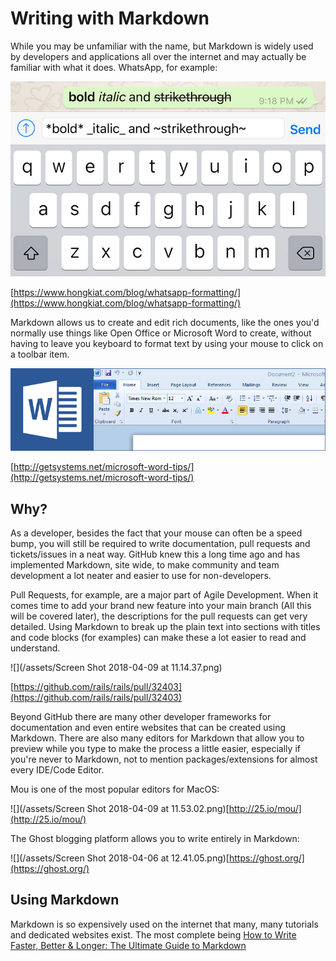 # Writing with Markdown

While you may be unfamiliar with the name, but Markdown is widely used by developers and applications all over the internet and may actually be familiar with what it does. WhatsApp, for example:

![](/assets/wa-formatting.jpg)

[https://www.hongkiat.com/blog/whatsapp-formatting/](https://www.hongkiat.com/blog/whatsapp-formatting/)

Markdown allows us to create and edit rich documents, like the ones you'd normally use things like Open Office or Microsoft Word to create, without having to leave you keyboard to format text by using your mouse to click on a toolbar item.

![](/assets/Post-Newsletter-Systems-Sub-Microsoft-Word-Tips.jpg)

[http://getsystems.net/microsoft-word-tips/](http://getsystems.net/microsoft-word-tips/)

## Why?

As a developer, besides the fact that your mouse can often be a speed bump, you will still be required to write documentation, pull requests and tickets/issues in a neat way. GitHub knew this a long time ago and has implemented Markdown, site wide, to make community and team development a lot neater and easier to use for non-developers.

Pull Requests, for example, are a major part of Agile Development. When it comes time to add your brand new feature into your main branch \(All this will be covered later\), the descriptions for the pull requests can get very detailed. Using Markdown to break up the plain text into sections with titles and code blocks \(for examples\) can make these a lot easier to read and understand.

![](/assets/Screen Shot 2018-04-09 at 11.14.37.png)

[https://github.com/rails/rails/pull/32403](https://github.com/rails/rails/pull/32403)

Beyond GitHub there are many other developer frameworks for documentation and even entire websites that can be created using Markdown. There are also many editors for Markdown that allow you to preview while you type to make the process a little easier, especially if you're never to Markdown, not to mention packages/extensions for almost every IDE/Code Editor.

Mou is one of the most popular editors for MacOS:

![](/assets/Screen Shot 2018-04-09 at 11.53.02.png)[http://25.io/mou/](http://25.io/mou/)

The Ghost blogging platform allows you to write entirely in Markdown:

![](/assets/Screen Shot 2018-04-06 at 12.41.05.png)[https://ghost.org/](https://ghost.org/)

## Using Markdown

Markdown is so expensively used on the internet that many, many tutorials and dedicated websites exist. The most complete being [How to Write Faster, Better & Longer: The Ultimate Guide to Markdown](https://blog.ghost.org/markdown/)
